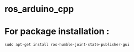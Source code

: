 # ros_arduino_cpp

# For package installation : 
    sudo apt-get install ros-humble-joint-state-publisher-gui
